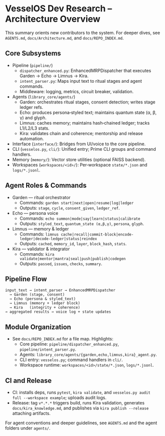# VesselOS Dev Research – Architecture Overview

This summary orients new contributors to the system. For deeper dives, see `AGENTS.md`, `docs/Architecture.md`, and `docs/REPO_INDEX.md`.

## Core Subsystems
- Pipeline (`pipeline/`)
  - `dispatcher_enhanced.py`: EnhancedMRPDispatcher that executes Garden → Echo → Limnus → Kira.
  - `intent_parser.py`: Maps input text to ritual stages and agent commands.
  - Middleware: logging, metrics, circuit breaker, validation.
- Agents (`library_core/agents/`)
  - Garden: orchestrates ritual stages, consent detection; writes stage ledger refs.
  - Echo: produces persona‑styled text; maintains quantum state (α, β, γ) and glyph.
  - Limnus: caches memory; maintains hash‑chained ledger; tracks L1/L2/L3 stats.
  - Kira: validates chain and coherence; mentorship and release automation.
- Interface (`interface/`): Bridges from UI/voice to the core pipeline.
- CLI (`vesselos.py`, `cli/`): Unified entry; Prime CLI groups and command handlers.
- Memory (`memory/`): Vector store utilities (optional FAISS backend).
- Workspaces (`workspaces/<id>/`): Per‑workspace `state/*.json` and `logs/*.jsonl`.

## Agent Roles & Commands
- Garden — ritual orchestrator
  - Commands: `garden start|next|open|resume|log|ledger`
  - Outputs: `stage`, `cycle`, `consent_given`, `ledger_ref`.
- Echo — persona voice
  - Commands: `echo summon|mode|say|learn|status|calibrate`
  - Outputs: `styled_text`, `quantum_state (α,β,γ)`, `persona`, `glyph`.
- Limnus — memory & ledger
  - Commands: `limnus cache|recall|commit-block|encode-ledger|decode-ledger|status|reindex`
  - Outputs: `cached`, `memory_id`, `layer`, `block_hash`, `stats`.
- Kira — validator & integrator
  - Commands: `kira validate|mentor|mantra|seal|push|publish|codegen`
  - Outputs: `passed`, `issues`, `checks`, `summary`.

## Pipeline Flow
```
input_text → intent_parser → EnhancedMRPDispatcher
  → Garden (stage, consent)
  → Echo (persona & styled_text)
  → Limnus (memory + ledger block)
  → Kira   (integrity + coherence)
→ aggregated results → voice log + state updates
```

## Module Organization
- See `docs/REPO_INDEX.md` for a file map. Highlights:
  - Core pipeline: `pipeline/dispatcher_enhanced.py`, `pipeline/intent_parser.py`.
  - Agents: `library_core/agents/{garden,echo,limnus,kira}_agent.py`.
  - CLI entry: `vesselos.py`; command handlers in `cli/`.
  - Workspace runtime: `workspaces/<id>/state/*.json`, `logs/*.jsonl`.

## CI and Release
- CI: installs deps, runs `pytest`, `kira validate`, and `vesselos.py audit full --workspace example`; uploads audit logs.
- Release: tag `v*.*.*` triggers build, runs Kira validation, generates `docs/kira_knowledge.md`, and publishes via `kira publish --release` attaching artifacts.

For agent conventions and deeper guidelines, see `AGENTS.md` and the agent folders under `agents/`.

